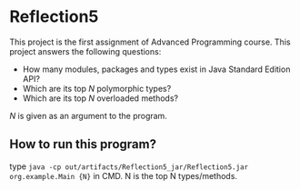 # Reflection5
This project is the first assignment of 
Advanced Programming course.
This project answers the following questions:
- How many modules, packages and types exist
in Java Standard Edition API?
- Which are its top *N* polymorphic types?
- Which are its top *N* overloaded methods?

*N* is given as an argument to the program.

## How to run this program?
type `java -cp out/artifacts/Reflection5_jar/Reflection5.jar org.example.Main {N}`
in CMD. N is the top N types/methods.